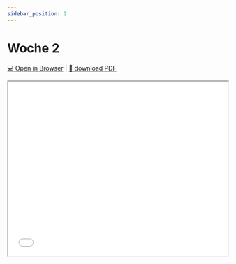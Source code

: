 ```yaml
---
sidebar_position: 2
---
```


# Woche 2

[:computer: Open in Browser](pathname:///slides/woche-2) | [:floppy_disk: download PDF](pathname:///slides/woche-2.pdf)

<iframe src="/bbzbl-modul-404/slides/woche-2" width="100%" height="400px"></iframe>

